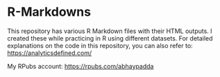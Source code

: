 # R-Markdowns
This repository has various R Markdown files with their HTML outputs. I created these while practicing in R using different datasets. For detailed explanations on the code in this repository, you can also refer to: https://analyticsdefined.com/

My RPubs account: https://rpubs.com/abhaypadda

